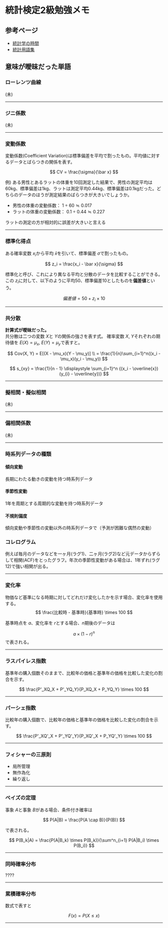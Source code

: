 # 統計検定2級勉強メモ

## 参考ページ
* [統計学の時間](https://bellcurve.jp/statistics/course/)
* [統計用語集](https://bellcurve.jp/statistics/glossary/initial/a/)


## 意味が曖昧だった単語
### ローレンツ曲線
(未)

---
### ジニ係数
(未)

---
### 変動係数
変動係数(Coefficient Variation)は標準偏差を平均で割ったもの。平均値に対するデータとばらつきの関係を表す。

$$
CV = \frac{\sigma}{\bar x}
$$

例)
ある男性とあるラットの体重を10回測定した結果で、男性の測定平均は60kg、標準偏差は1kg、ラットは測定平均0.44kg、標準偏差は0.1kgだった。どちらのデータのほうが測定結果のばらつきが大きいでしょうか。
* 男性の体重の変動係数： $1 \div 60 \fallingdotseq 0.017$  
* ラットの体重の変動係数： $0.1 \div 0.44 \fallingdotseq 0.227$

ラットの測定の方が相対的に誤差が大きいと言える

---
### 標準化得点
ある確率変数 $x_i$から平均 $\bar x$を引いて、標準偏差 $\sigma$で割ったもの。

$$
z_i = \frac{x_i - \bar x}{\sigma}
$$

標準化と呼び、これにより異なる平均と分散のデータを比較することができる。  
この $z_i$に対して、以下のように平均50、標準偏差10としたものを**偏差値**という。

$$
偏差値 = 50 + z_i \times 10
$$

---
### 共分散
**計算式が曖昧だった。**  
共分散は二つの変数 $X$と $Y$の関係の強さを表す式。
確率変数 $X$, $Y$それぞれの期待値を $E(X) = \mu_x$, $E(Y) = \mu_y$で表すと。

$$
Cov(X, Y) = E[(X - \mu_x)(Y - \mu_y)] \\
= \frac{1}{n}\sum_{i=1}^n((x_i - \mu_x)(y_i - \mu_y))
$$

$$
s_{xy} = \frac{1}{n - 1} \displaystyle \sum_{i=1}^n 
{(x_i - \overline{x})(y_{i} - \overline{y})}
$$

---
### 擬相関・擬似相関
(未)

---
### 偏相関係数
(未)

---
### 時系列データの種類
#### 傾向変動
長期にわたる動きの変動を持つ時系列データ

#### 季節性変動
1年を周期とする周期的な変動を持つ時系列データ

#### 不規則偏度
傾向変動や季節性の変動以外の時系列データで（予測が困難な偶然の変動）

### コレログラム
例えば毎月のデータなどを一ヶ月(ラグ1)、二ヶ月(ラグ2)など元データからずらして相関(ACF)をとったグラフ。年次の季節性変動がある場合は、1年ずれ(ラグ12)で強い相関が出る。

---
### 変化率
物価など基準になる時期に対してどれだけ変化したかを示す場合、変化率を使用する。
$$
\frac{比較時 - 基準時}{基準時} \times 100
$$

基準時点を $a$、変化率を $r$とする場合、$n$期後のデータは

$$
a \times (1 - r)^n
$$
で表される。

---
### ラスパイレス指数
基準年の購入個数そのままで、比較年の価格と基準年の価格を比較した変化の割合を示す。

$$
\frac{P'_XQ_X + P'_YQ_Y}{P_XQ_X + P_YQ_Y} \times 100
$$

---
### パーシェ指数
比較年の購入個数で、比較年の価格と基準年の価格を比較した変化の割合を示す。

$$
\frac{P'_XQ'_X + P'_YQ'_Y}{P_XQ'_X + P_YQ'_Y} \times 100
$$

---
### フィシャーの三原則
* 局所管理
* 無作為化
* 繰り返し

---
### ベイズの定理

事象 $A$と事象 $B$がある場合、条件付き確率は

$$
P(A|B) = \frac{P(A \cap B)}{P(B)}
$$

で表される。

$$
P(B_k|A) = \frac{P(A|B_k) \times P(B_k)}{\sum^n_{i=1} P(A|B_i) \times P(B_i)}
$$

---
### 同時確率分布
????

---
### 累積確率分布
数式で表すと

$$
F(x) = P(X \le x)
$$

---
### 